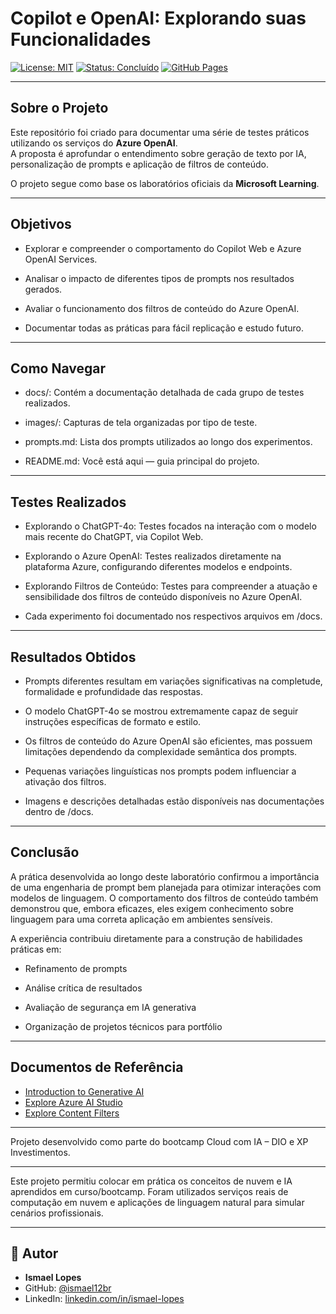 # Copilot e OpenAI: Explorando suas Funcionalidades

[![License: MIT](https://img.shields.io/badge/license-MIT-green.svg)](LICENSE.md)
[![Status: Concluído](https://img.shields.io/badge/status-concluído-blue)](#)
[![GitHub Pages](https://img.shields.io/badge/docs-disponível-lightgrey)](https://github.com/ismael12br/exploracao-copiloto-openai/tree/main/docs)

---

## Sobre o Projeto

Este repositório foi criado para documentar uma série de testes práticos utilizando os serviços do **Azure OpenAI**.  
A proposta é aprofundar o entendimento sobre geração de texto por IA, personalização de prompts e aplicação de filtros de conteúdo.

O projeto segue como base os laboratórios oficiais da **Microsoft Learning**.

---

## Objetivos

- Explorar e compreender o comportamento do Copilot Web e Azure OpenAI Services.

- Analisar o impacto de diferentes tipos de prompts nos resultados gerados.

- Avaliar o funcionamento dos filtros de conteúdo do Azure OpenAI.

- Documentar todas as práticas para fácil replicação e estudo futuro.

---

## Como Navegar

- docs/: Contém a documentação detalhada de cada grupo de testes realizados.

- images/: Capturas de tela organizadas por tipo de teste.

- prompts.md: Lista dos prompts utilizados ao longo dos experimentos.

- README.md: Você está aqui — guia principal do projeto.

---

## Testes Realizados

- Explorando o ChatGPT-4o: Testes focados na interação com o modelo mais recente do ChatGPT, via Copilot Web.

- Explorando o Azure OpenAI: Testes realizados diretamente na plataforma Azure, configurando diferentes modelos e endpoints.

- Explorando Filtros de Conteúdo: Testes para compreender a atuação e sensibilidade dos filtros de conteúdo disponíveis no Azure OpenAI.

- Cada experimento foi documentado nos respectivos arquivos em /docs.

---

## Resultados Obtidos

- Prompts diferentes resultam em variações significativas na completude, formalidade e profundidade das respostas.

- O modelo ChatGPT-4o se mostrou extremamente capaz de seguir instruções específicas de formato e estilo.

- Os filtros de conteúdo do Azure OpenAI são eficientes, mas possuem limitações dependendo da complexidade semântica dos prompts.

- Pequenas variações linguísticas nos prompts podem influenciar a ativação dos filtros.

- Imagens e descrições detalhadas estão disponíveis nas documentações dentro de /docs.

---

## Conclusão

A prática desenvolvida ao longo deste laboratório confirmou a importância de uma engenharia de prompt bem planejada para otimizar interações com modelos de linguagem.
O comportamento dos filtros de conteúdo também demonstrou que, embora eficazes, eles exigem conhecimento sobre linguagem para uma correta aplicação em ambientes sensíveis.

A experiência contribuiu diretamente para a construção de habilidades práticas em:

- Refinamento de prompts

- Análise crítica de resultados

- Avaliação de segurança em IA generativa

- Organização de projetos técnicos para portfólio

---

## Documentos de Referência
- [Introduction to Generative AI](https://microsoftlearning.github.io/mslearn-ai-fundamentals/Instructions/Labs/12-generative-ai.html)
- [Explore Azure AI Studio](https://microsoftlearning.github.io/mslearn-ai-studio/Instructions/01-Explore-ai-studio.html)
- [Explore Content Filters](https://microsoftlearning.github.io/mslearn-ai-studio/Instructions/06-Explore-content-filters.html)

---

Projeto desenvolvido como parte do bootcamp Cloud com IA – DIO e XP Investimentos.

---

Este projeto permitiu colocar em prática os conceitos de nuvem e IA aprendidos em curso/bootcamp. Foram utilizados serviços reais de computação em nuvem e aplicações de linguagem natural para simular cenários profissionais.

---

## 🚀 Autor

- **Ismael Lopes**  
- GitHub: [@ismael12br](https://github.com/ismael12br)  
- LinkedIn: [linkedin.com/in/ismael-lopes](https://linkedin.com/in/ismael-lopes)
